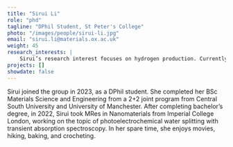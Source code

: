 ```yaml
---
title: "Sirui Li"
role: "phd"
tagline: "DPhil Student, St Peter's College"
photo: "/images/people/sirui-li.jpg"
email: "sirui.li@materials.ox.ac.uk"
weight: 45
research_interests: |
    Sirui’s research interest focuses on hydrogen production. Currently, her research is mainly around size-selected alloy nanoparticles for electrochemical water splitting. A newly acquired deposition method will be investigated in her research to synthesis optimized binary and ternary alloy nanoparticles with well-defined size and composition. Besides electronic spectroscopy and X-ray photoelectron spectroscopy, she will use advanced operando techniques to monitor changes of the optimized electrocatalysts in real electrochemical reaction environment.
projects: []
showdate: false
---
```


Sirui joined the group in 2023, as a DPhil student. She completed her BSc Materials Science and Engineering from a 2+2 joint program from Central South University and University of Manchester. After completing bachelor’s degree, in 2022, Sirui took MRes in Nanomaterials from Imperial College London, working on the topic of photoelectrochemical water splitting with transient absorption spectroscopy. In her spare time, she enjoys movies, hiking, baking, and crocheting.
